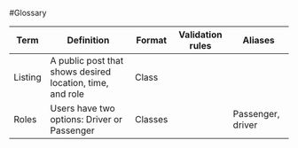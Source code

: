 #Glossary

| Term  | Definition                                                | Format | Validation rules | Aliases |
|-------|-----------------------------------------------------------|--------|-----------------|---------|
|Listing| A public post that shows desired location, time, and role | Class  |||
|Roles| Users have two options: Driver or Passenger| Classes|                 |Passenger, driver|

